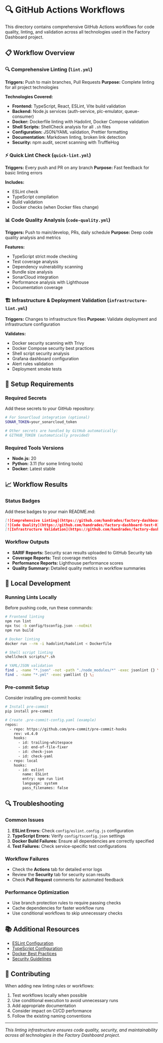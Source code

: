 # 🔍 GitHub Actions Workflows

This directory contains comprehensive GitHub Actions workflows for code quality, linting, and validation across all technologies used in the Factory Dashboard project.

## 📋 Workflow Overview

### 🔍 Comprehensive Linting (`lint.yml`)
**Triggers:** Push to main branches, Pull Requests
**Purpose:** Complete linting for all project technologies

**Technologies Covered:**
- **Frontend:** TypeScript, React, ESLint, Vite build validation
- **Backend:** Node.js services (auth-service, plc-emulator, queue-consumer)
- **Docker:** Dockerfile linting with Hadolint, Docker Compose validation
- **Shell Scripts:** ShellCheck analysis for all `.sh` files
- **Configuration:** JSON/YAML validation, Prettier formatting
- **Documentation:** Markdown linting, broken link detection
- **Security:** npm audit, secret scanning with TruffleHog

### ⚡ Quick Lint Check (`quick-lint.yml`)
**Triggers:** Every push and PR on any branch
**Purpose:** Fast feedback for basic linting errors

**Includes:**
- ESLint check
- TypeScript compilation
- Build validation
- Docker checks (when Docker files change)

### 📊 Code Quality Analysis (`code-quality.yml`)
**Triggers:** Push to main/develop, PRs, daily schedule
**Purpose:** Deep code quality analysis and metrics

**Features:**
- TypeScript strict mode checking
- Test coverage analysis
- Dependency vulnerability scanning
- Bundle size analysis
- SonarCloud integration
- Performance analysis with Lighthouse
- Documentation coverage

### 🏗️ Infrastructure & Deployment Validation (`infrastructure-lint.yml`)
**Triggers:** Changes to infrastructure files
**Purpose:** Validate deployment and infrastructure configuration

**Validates:**
- Docker security scanning with Trivy
- Docker Compose security best practices
- Shell script security analysis
- Grafana dashboard configuration
- Alert rules validation
- Deployment smoke tests

## 🔧 Setup Requirements

### Required Secrets
Add these secrets to your GitHub repository:

```bash
# For SonarCloud integration (optional)
SONAR_TOKEN=your_sonarcloud_token

# Other secrets are handled by GitHub automatically:
# GITHUB_TOKEN (automatically provided)
```

### Required Tools Versions
- **Node.js:** 20
- **Python:** 3.11 (for some linting tools)
- **Docker:** Latest stable

## 📈 Workflow Results

### Status Badges
Add these badges to your main README.md:

```markdown
[![Comprehensive Linting](https://github.com/handrades/factory-dashboard-test-01/actions/workflows/lint.yml/badge.svg)](https://github.com/handrades/factory-dashboard-test-01/actions/workflows/lint.yml)
[![Code Quality](https://github.com/handrades/factory-dashboard-test-01/actions/workflows/code-quality.yml/badge.svg)](https://github.com/handrades/factory-dashboard-test-01/actions/workflows/code-quality.yml)
[![Infrastructure Validation](https://github.com/handrades/factory-dashboard-test-01/actions/workflows/infrastructure-lint.yml/badge.svg)](https://github.com/handrades/factory-dashboard-test-01/actions/workflows/infrastructure-lint.yml)
```

### Workflow Outputs
- **SARIF Reports:** Security scan results uploaded to GitHub Security tab
- **Coverage Reports:** Test coverage metrics
- **Performance Reports:** Lighthouse performance scores
- **Quality Summary:** Detailed quality metrics in workflow summaries

## 🚀 Local Development

### Running Lints Locally
Before pushing code, run these commands:

```bash
# Frontend linting
npm run lint
npx tsc -b config/tsconfig.json --noEmit
npm run build

# Docker linting
docker run --rm -i hadolint/hadolint < Dockerfile

# Shell script linting
shellcheck scripts/*.sh

# YAML/JSON validation
find . -name "*.json" -not -path "./node_modules/*" -exec jsonlint {} \;
find . -name "*.yml" -exec yamllint {} \;
```

### Pre-commit Setup
Consider installing pre-commit hooks:

```bash
# Install pre-commit
pip install pre-commit

# Create .pre-commit-config.yaml (example)
repos:
  - repo: https://github.com/pre-commit/pre-commit-hooks
    rev: v4.4.0
    hooks:
      - id: trailing-whitespace
      - id: end-of-file-fixer
      - id: check-json
      - id: check-yaml
  - repo: local
    hooks:
      - id: eslint
        name: ESLint
        entry: npm run lint
        language: system
        pass_filenames: false
```

## 🔍 Troubleshooting

### Common Issues

1. **ESLint Errors:** Check `config/eslint.config.js` configuration
2. **TypeScript Errors:** Verify `config/tsconfig.json` settings
3. **Docker Build Failures:** Ensure all dependencies are correctly specified
4. **Test Failures:** Check service-specific test configurations

### Workflow Failures
- Check the **Actions** tab for detailed error logs
- Review the **Security** tab for security scan results
- Check **Pull Request** comments for automated feedback

### Performance Optimization
- Use branch protection rules to require passing checks
- Cache dependencies for faster workflow runs
- Use conditional workflows to skip unnecessary checks

## 📚 Additional Resources

- [ESLint Configuration](../config/eslint.config.js)
- [TypeScript Configuration](../config/tsconfig.json)
- [Docker Best Practices](../docs/deployment-guide.md)
- [Security Guidelines](../docs/SECURITY.md)

## 🤝 Contributing

When adding new linting rules or workflows:

1. Test workflows locally when possible
2. Use conditional execution to avoid unnecessary runs
3. Add appropriate documentation
4. Consider impact on CI/CD performance
5. Follow the existing naming conventions

---

*This linting infrastructure ensures code quality, security, and maintainability across all technologies in the Factory Dashboard project.*